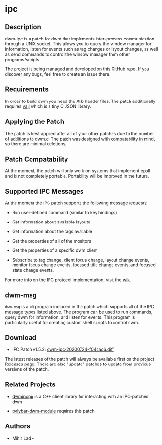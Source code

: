 ipc
====

Description
-----------
dwm-ipc is a patch for dwm that implements inter-process communication through
a UNIX socket. This allows you to query the window manager for information,
listen for events such as tag changes or layout changes, as well as send
commands to control the window manager from other programs/scripts.

The project is being managed and developed on this GitHub
[repo](https://github.com/mihirlad55/dwm-ipc). If you discover any bugs, feel
free to create an issue there.


Requirements
------------
In order to build dwm you need the Xlib header files. The patch
additionally requires [yajl](https://github.com/lloyd/yajl) which is a tiny C
JSON library.


Applying the Patch
------------------
The patch is best applied after all of your other patches due to the number of
additions to dwm.c. The patch was designed with compatability in mind, so there
are minimal deletions.


Patch Compatability
-------------------
At the moment, the patch will only work on systems that implement epoll and is
not completely portable. Portability will be improved in the future.


Supported IPC Messages
----------------------
At the moment the IPC patch supports the following message requests:
* Run user-defined command (similar to key bindings)

* Get information about available layouts

* Get information about the tags available

* Get the properties of all of the monitors

* Get the properties of a specific dwm client

* Subscribe to tag change, client focus change, layout change events, monitor
  focus change events, focused title change events, and focused state change
  events.

For more info on the IPC protocol implementation, visit the
[wiki](https://github.com/mihirlad55/dwm-ipc/wiki/).


dwm-msg
-------
`dwm-msg` is a cli program included in the patch which supports all of the IPC
message types listed above. The program can be used to run commands, query dwm
for information, and listen for events. This program is particularly useful for
creating custom shell scripts to control dwm.


Download
--------
* IPC Patch v1.5.2:
  [dwm-ipc-20200724-f04cac6.diff](dwm-ipc-20200724-f04cac6.diff)

The latest releases of the patch will always be available first on the project
[Releases](https://github.com/mihirlad55/dwm-ipc/releases) page. There are also
"update" patches to update from previous versions of the patch.


Related Projects
----------------
* [dwmipcpp](https://github.com/mihirlad55/dwmipcpp) is a C++ client library
  for interacting with an IPC-patched dwm

* [polybar-dwm-module](https://github.com/mihirlad55/polybar-dwm-module)
  requires this patch


Authors
-------
* Mihir Lad - <mihirlad55 at gmail>
